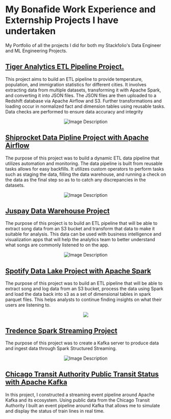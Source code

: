 # My Bonafide Work Experience and Externship Projects I have undertaken
My Portfolio of all the projects I did for both my Stackfolio's Data Engineer and ML Engineering Projects.

## [Tiger Analytics ETL Pipeline Project.](https://github.com/17mihir/Stackfolio-s-Data-Engineering-Captsone-Project.git)

This project aims to build an ETL pipeline to provide temperature, population, and immigration statistics for different cities. It involves extracting data from multiple datasets, transforming it with Apache Spark, and converting it into JSON files. The JSON files are then uploaded to a Redshift database via Apache Airflow and S3. Further transformations and loading occur in normalized fact and dimension tables using reusable tasks. Data checks are performed to ensure data accuracy and integrity
<p align="center">
  <img src="https://github.com/17mihir/Data-Engineering-Portfolio/assets/129212691/1fb45d41-e978-4ebf-b7d3-71706489e9a9" alt="Image Description">
</p>

## [Shiprocket Data Pipline Project with Apache Airflow](https://github.com/17mihir/Stackfolio-s-Sparkify-Data-Pipeline-Project-with-Apache-Airflow.git)

The purpose of this project was to build a dynamic ETL data pipeline that utilizes automation and monitoring. The data pipeline is built from reusable tasks allows for easy backfills. It utilizes custom operators to perform tasks such as staging the data, filling the data warehouse, and running a check on the data as the final step so as to to catch any discrepancies in the datasets.
<p align="center">
  <img src="https://github.com/17mihir/Data-Engineering-Portfolio/assets/129212691/f73c2db8-f323-44d7-bafe-c3370ec0e77c" alt="Image Description">
</p>

## [Juspay Data Warehouse Project](https://github.com/17mihir/Sparkify-Data-Warehouse-Project-for-song-play-analysis.git)

The purpose of this project is to build an ETL pipeline that will be able to extract song data from an S3 bucket and transform that data to make it suitable for analysis. This data can be used with business intelligence and visualization apps that will help the analytics team to better understand what songs are commonly listened to on the app.
<p align="center">
  <img src="https://github.com/17mihir/Data-Engineering-Portfolio/assets/129212691/e6e2c75b-eb79-43a3-b513-135da577be12" alt="Image Description">
</p>

## [Spotify Data Lake Project with Apache Spark](https://github.com/17mihir/Sparkify-Data-Lake-Project-with-Apache-Spark.git)

The purpose of this project was to build an ETL pipeline that will be able to extract song and log data from an S3 bucket, process the data using Spark and load the data back into s3 as a set of dimensional tables in spark parquet files. This helps analysts to continue finding insights on what their users are listening to.
<p align="center">
  <img src="https://github.com/17mihir/Data-Engineering-Portfolio/assets/129212691/099d5a45-1c97-43e0-9eb2-67b744ba03ef" />
</p>

## [Tredence Spark Streaming Project](https://github.com/17mihir/Spark-Streaming-Project.git)

The purpose of this project was to create a Kafka server to produce data and ingest data through Spark Structured Streaming.
<p align="center">
  <img src="https://github.com/17mihir/Data-Engineering-Portfolio/assets/129212691/6f423fb1-1611-4a69-8a68-adeaa64f3d59" alt="Image Description">
</p>

## [Chicago Transit Authority Public Transit Status with Apache Kafka](https://github.com/17mihir/Public-Transit-Status-with-Apache-Kafka.git)

In this project, I constructed a streaming event pipeline around Apache Kafka and its ecosystem. Using public data from the Chicago Transit Authority I built an event pipeline around Kafka that allows me to simulate and display the status of train lines in real time.
